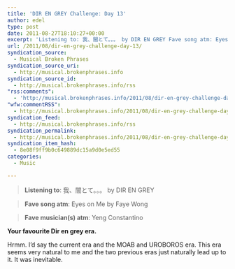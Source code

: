 ```yaml
---
title: 'DIR EN GREY Challenge: Day 13'
author: edel
type: post
date: 2011-08-27T18:10:27+00:00
excerpt: 'Listening to: 我、闇とて。。。 by DIR EN GREY Fave song atm: Eyes on Me by Faye Wong Fave musician(s) atm: Yeng Constantino Your favourite Dir en grey era. Hrmm. I&#8217;d say the current era and the MOAB and UROBOROS era. This era seems very natural to me and the two previous eras just naturally lead up [...]'
url: /2011/08/dir-en-grey-challenge-day-13/
syndication_source:
  - Musical Broken Phrases
syndication_source_uri:
  - http://musical.brokenphrases.info
syndication_source_id:
  - http://musical.brokenphrases.info/rss
"rss:comments":
  - 'http://musical.brokenphrases.info/2011/08/dir-en-grey-challenge-day-13/#comments'
"wfw:commentRSS":
  - http://musical.brokenphrases.info/2011/08/dir-en-grey-challenge-day-13/feed/
syndication_feed:
  - http://musical.brokenphrases.info/rss
syndication_permalink:
  - http://musical.brokenphrases.info/2011/08/dir-en-grey-challenge-day-13/
syndication_item_hash:
  - 8e08f9ff9b0c649889dc15a9d0e5ed55
categories:
  - Music

---
```

> **Listening to**: 我、闇とて。。。 by DIR EN GREY
  
> **Fave song atm**: Eyes on Me by Faye Wong
  
> **Fave musician(s) atm**: Yeng Constantino 

**Your favourite Dir en grey era.**

Hrmm. I&#8217;d say the current era and the MOAB and UROBOROS era. This era seems very natural to me and the two previous eras just naturally lead up to it. It was inevitable.

<ol class="footnote">
</ol>